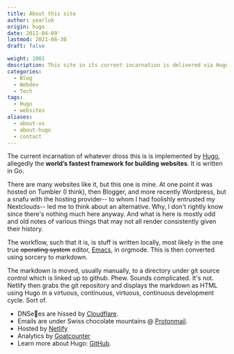 ```yaml
---
title: About this site
author: yearluk
origin: hugo
date: 2011-04-09'
lastmod: 2021-08-30
draft: false

weight: 1001
description: This site in its current incarnation is delivered via Hugo.
categories:
  - Blog
  - Webdev
  - Tech
tags:
  - Hugo
  - websites
aliases:
  - about-us
  - about-hugo
  - contact
---
```



The current incarnation of whatever dross this is is implemented by [Hugo](https://gohugo.io), allegedly the **world’s fastest framework for building websites**. It is written in Go.

There are many websites like it, but this one is mine. At one point it was hosted on Tumbler (I think), then Blogger, and more recently Wordpress, but a snafu with the hosting provider-- to whom I had foolishly entrusted my Nextclouds-- led me to think about an alternative. Why, I don't rightly know since there's nothing much here anyway. And what is here is mostly odd and old notes of various things that may not all render consistently given their history.

The workflow, such that it is, is stuff is written locally, most likely in the one true ~~operating system~~ editor, [Emacs](https://www.gnu.org/software/emacs/), in orgmode. This is then converted using sorcery to markdown.

The markdown is moved, usually manually, to a directory under git source control which is linked up to github. Phew. Sounds complicated. It's not. Netlify then grabs the git repository and displays the markdown as HTML using Hugo in a virtuous, continuous, virtuous, continuous development cycle. Sort of.

- DNSe🐍es are hissed by [Cloudflare](https://cloudflare.com).
- Emails are under Swiss chocolate mountains @ [Protonmail](https://protonmail.ch).
- Hosted by [Netlify](https://netlify.com)
- Analytics by [Goatcounter](https://goatcounter.com)
- Learn more about Hugo: [GitHub](https://github.com/gohugoio).
